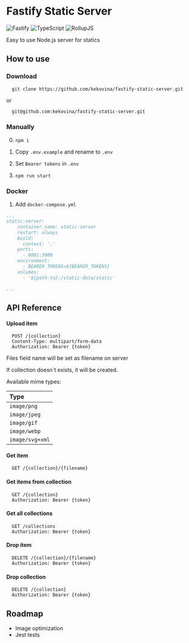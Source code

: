 # Fastify Static Server
![Fastify](https://img.shields.io/badge/fastify-%23000000.svg?style=for-the-badge&logo=fastify&logoColor=white) 
![TypeScript](https://img.shields.io/badge/typescript-%23007ACC.svg?style=for-the-badge&logo=typescript&logoColor=white)
![RollupJS](https://img.shields.io/badge/RollupJS-ef3335?style=for-the-badge&logo=rollup.js&logoColor=white)

Easy to use Node.js server for statics


## How to use

### Download

```
  git clone https://github.com/kekovina/fastify-static-server.git
```
or

```
  git@github.com:kekovina/fastify-static-server.git
```


### Manually

0. ``` npm i ```

1. Copy `.env.example` and rename to `.env`

2. Set `Bearer tokens` in `.env`

3. ```npm run start``` 

### Docker

1. Add `docker-compose.yml`

```yml
...
static-server:
    container_name: static-server
    restart: always
    build:
      context: '.'
    ports:
      - 8081:3000
    environment:
      - BEARER_TOKENS=${BEARER_TOKENS}
    volumes: 
      - '${path-to}:/static-data/static'

...
```



## API Reference

#### Upload item

```http
  POST /{collection}
  Content-Type: multipart/form-data
  Authorization: Bearer {token}
```
Files field name will be set as filename on server

If collection doesn`t exists, it will be created.

Available mime types:

| Type |
| :-------- | 
| `image/png`      | 
| `image/jpeg`      | 
| `image/gif`      | 
| `image/webp`      | 
| `image/svg+xml`      | 

#### Get item

```http
  GET /{collection}/{filename}
```

#### Get items from collection

```http
  GET /{collection}
  Authorization: Bearer {token}
```

#### Get all collections

```http
  GET /collections
  Authorization: Bearer {token}
```

#### Drop item

```http
  DELETE /{collection}/{filename}
  Authorization: Bearer {token}
```

#### Drop collection

```http
  DELETE /{collection}
  Authorization: Bearer {token}
```


## Roadmap

- Image optimization
- Jest tests

